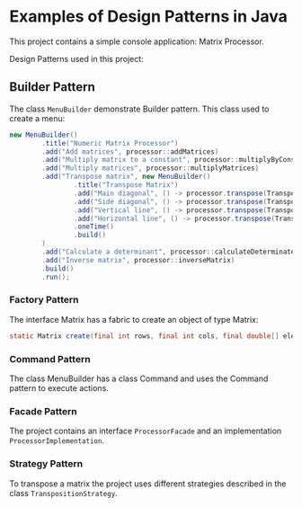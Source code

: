 # Examples of Design Patterns in Java

This project contains a simple console application: Matrix Processor. 

Design Patterns used in this project:

## Builder Pattern

The class `MenuBuilder` demonstrate Builder pattern. This class used to create a menu:

```java
new MenuBuilder()
        .title("Numeric Matrix Processor")
        .add("Add matrices", processor::addMatrices)
        .add("Multiply matrix to a constant", processor::multiplyByConstant)
        .add("Multiply matrices", processor::multiplyMatrices)
        .add("Transpose matrix", new MenuBuilder()
                .title("Transpose Matrix")
                .add("Main diagonal", () -> processor.transpose(TranspositionStrategy.MAIN_DIAGONAL))
                .add("Side diagonal", () -> processor.transpose(TranspositionStrategy.SIDE_DIAGONAL))
                .add("Vertical line", () -> processor.transpose(TranspositionStrategy.VERTICAL_AXIS))
                .add("Horizontal line", () -> processor.transpose(TranspositionStrategy.HORIZONTAL_AXIS))
                .oneTime()
                .build()
        )
        .add("Calculate a determinant", processor::calculateDeterminate)
        .add("Inverse matrix", processor::inverseMatrix)
        .build()
        .run();
```

### Factory Pattern

The interface Matrix has a fabric to create an object of type Matrix:

```java
static Matrix create(final int rows, final int cols, final double[] elements) {...}
```

### Command Pattern

The class MenuBuilder has a class Command and uses the Command pattern to execute actions.

### Facade Pattern

The project contains an interface `ProcessorFacade` and an implementation `ProcessorImplementation`. 

### Strategy Pattern

To transpose a matrix the project uses different strategies described in the class `TranspositionStrategy`.

